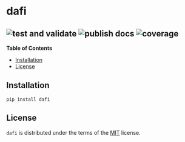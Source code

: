 # dafi
![test and validate](https://github.com/600apples/dafi/actions/workflows/test_and_validate.yml/badge.svg)
![publish docs](https://github.com/600apples/dafi/actions/workflows/publish_docs.yml/badge.svg)
![coverage](https://img.shields.io/endpoint?url=https://gist.githubusercontent.com/600apples/c64b2cee548575858e40834754432018/raw/covbadge.json)
-----

**Table of Contents**

- [Installation](#installation)
- [License](#license)

## Installation

```console
pip install dafi
```

## License

`dafi` is distributed under the terms of the [MIT](https://spdx.org/licenses/MIT.html) license.
